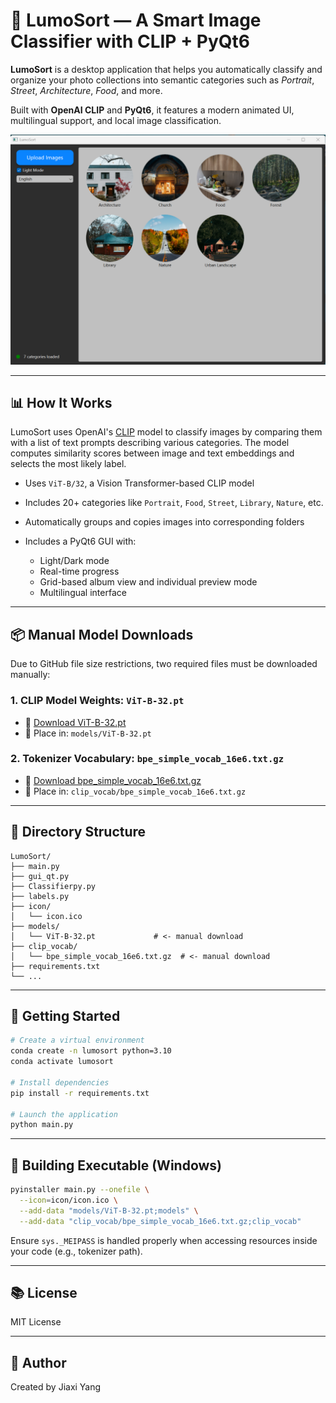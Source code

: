# 🌟 LumoSort — A Smart Image Classifier with CLIP + PyQt6

**LumoSort** is a desktop application that helps you automatically classify and organize your photo collections into semantic categories such as *Portrait*, *Street*, *Architecture*, *Food*, and more.

Built with **OpenAI CLIP** and **PyQt6**, it features a modern animated UI, multilingual support, and local image classification.

![screenshot](icon/screenshot.png)

---

## 📊 How It Works

LumoSort uses OpenAI's [CLIP](https://github.com/openai/CLIP) model to classify images by comparing them with a list of text prompts describing various categories. The model computes similarity scores between image and text embeddings and selects the most likely label.

* Uses `ViT-B/32`, a Vision Transformer-based CLIP model
* Includes 20+ categories like `Portrait`, `Food`, `Street`, `Library`, `Nature`, etc.
* Automatically groups and copies images into corresponding folders
* Includes a PyQt6 GUI with:

  * Light/Dark mode
  * Real-time progress
  * Grid-based album view and individual preview mode
  * Multilingual interface

---

## 📦 Manual Model Downloads

Due to GitHub file size restrictions, two required files must be downloaded manually:

### 1. CLIP Model Weights: `ViT-B-32.pt`

* 🔗 [Download ViT-B-32.pt](https://openaipublic.blob.core.windows.net/clip/models/ViT-B-32.pt)
* 📁 Place in: `models/ViT-B-32.pt`

### 2. Tokenizer Vocabulary: `bpe_simple_vocab_16e6.txt.gz`

* 🔗 [Download bpe\_simple\_vocab\_16e6.txt.gz](https://openaipublic.blob.core.windows.net/clip/bpe_simple_vocab_16e6.txt.gz)
* 📁 Place in: `clip_vocab/bpe_simple_vocab_16e6.txt.gz`

---

## 📁 Directory Structure

```
LumoSort/
├── main.py
├── gui_qt.py
├── Classifierpy.py
├── labels.py
├── icon/
│   └── icon.ico
├── models/
│   └── ViT-B-32.pt             # <- manual download
├── clip_vocab/
│   └── bpe_simple_vocab_16e6.txt.gz  # <- manual download
├── requirements.txt
└── ...
```

---

## 🚀 Getting Started

```bash
# Create a virtual environment
conda create -n lumosort python=3.10
conda activate lumosort

# Install dependencies
pip install -r requirements.txt

# Launch the application
python main.py
```

---

## 🔧 Building Executable (Windows)

```bash
pyinstaller main.py --onefile \
  --icon=icon/icon.ico \
  --add-data "models/ViT-B-32.pt;models" \
  --add-data "clip_vocab/bpe_simple_vocab_16e6.txt.gz;clip_vocab"
```

Ensure `sys._MEIPASS` is handled properly when accessing resources inside your code (e.g., tokenizer path).

---

## 📚 License

MIT License

---

## 👤 Author

Created by Jiaxi Yang
